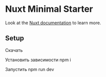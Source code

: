 # Nuxt Minimal Starter

Look at the [Nuxt documentation](https://nuxt.com/docs/getting-started/introduction) to learn more.

## Setup

Скачать

Установить зависимости npm i

Запустить npm run dev
